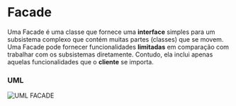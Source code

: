 # Facade

Uma Facade é uma classe que fornece uma **interface** simples para um subsistema complexo que contém muitas partes (classes) que se movem. Uma Facade pode fornecer funcionalidades **limitadas** em comparação com trabalhar com os subsistemas diretamente. Contudo, ela inclui apenas aquelas funcionalidades que o **cliente** se importa.


### UML

![UML FACADE](https://github.com/guilherme4garcia/bertoti/blob/main/ESIII/pattern-structure-assets/Facade.png?raw=true)
